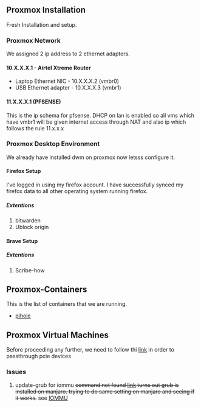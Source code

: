 ## Proxmox Installation

Fresh Installation and setup.

### Proxmox Network  

We assigned 2 ip address to 2 ethernet adapters. 

#### 10.X.X.X.1 - Airtel Xtreme Router

- Laptop Ethernet NIC -  10.X.X.X.2  (vmbr0)
- USB Ethernet adapter - 10.X.X.X.3  (vmbr1)

 
#### 11.X.X.X.1 (PFSENSE)

This is the ip schema for pfsense. DHCP on lan is enabled so all vms which have vmbr1 will be given internet access through NAT and also ip which follows the rule 11.x.x.x 

### Proxmox Desktop Environment

We already have installed dwm on proxmox now letsss configure it. 

#### Firefox Setup

I've logged in using my firefox account. I have successfully synced my firefox data to all other operating system running firefox.

##### Extentions 

1. bitwarden
2. Ublock origin

#### Brave Setup

##### Extentions

1. Scribe-how


## Proxmox-Containers

This is the list of containers that we are running.

- [pihole](./Developement-Setup/Owned-Devices/Laptops/MSI/2023/August/Crucial-Drive/Promox/Containers/Pihole.md)


## Proxmox Virtual Machines

Before proceeding any further, we need to follow thi [link](https://www.reddit.com/r/homelab/comments/b5xpua/the_ultimate_beginners_guide_to_gpu_passthrough/) in order to passthrough pcie devices

### Issues

1. update-grub for iommu ~~command not found [link](https://askubuntu.com/questions/418666/update-grub-command-not-found) turns out grub is installed on manjaro. trying to do same setting on manjaro and seeing if it works.~~
see [IOMMU](./Developement-Setup/Owned-Devices/Laptops/MSI/2023/August/Crucial-Drive/Failure-Log)



